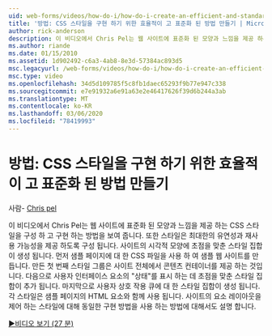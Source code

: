 ```yaml
---
uid: web-forms/videos/how-do-i/how-do-i-create-an-efficient-and-standardized-approach-for-implementing-css-styles
title: '방법: CSS 스타일을 구현 하기 위한 효율적이 고 표준화 된 방법 만들기 | Microsoft Docs'
author: rick-anderson
description: 이 비디오에서 Chris Pel는 웹 사이트에 표준화 된 모양과 느낌을 제공 하는 CSS 스타일을 구성 하 고 구현 하는 방법을 보여 줍니다. 또한 스타일은 ...
ms.author: riande
ms.date: 01/15/2010
ms.assetid: 1d902492-c6a3-4ab8-8e3d-57384ac893d5
msc.legacyurl: /web-forms/videos/how-do-i/how-do-i-create-an-efficient-and-standardized-approach-for-implementing-css-styles
msc.type: video
ms.openlocfilehash: 34d5d109785f5c8fb1daec65293f9b77e947c338
ms.sourcegitcommit: e7e91932a6e91a63e2e46417626f39d6b244a3ab
ms.translationtype: MT
ms.contentlocale: ko-KR
ms.lasthandoff: 03/06/2020
ms.locfileid: "78419993"
---
```

# <a name="how-do-i-create-an-efficient-and-standardized-approach-for-implementing-css-styles"></a>방법: CSS 스타일을 구현 하기 위한 효율적이 고 표준화 된 방법 만들기

사람- [Chris pel](https://twitter.com/chrispels)

이 비디오에서 Chris Pel는 웹 사이트에 표준화 된 모양과 느낌을 제공 하는 CSS 스타일을 구성 하 고 구현 하는 방법을 보여 줍니다. 또한 스타일은 최대한의 유연성과 재사용 가능성을 제공 하도록 구성 됩니다. 사이트의 시각적 모양에 초점을 맞춘 스타일 집합이 생성 됩니다. 먼저 샘플 페이지에 대 한 CSS 파일을 사용 하 여 샘플 웹 사이트를 만듭니다. 만든 첫 번째 스타일 그룹은 사이트 전체에서 콘텐츠 컨테이너를 제공 하는 것입니다. 다음으로 사용자 인터페이스 요소의 "상태"를 표시 하는 데 초점을 맞춘 스타일 집합이 추가 됩니다. 마지막으로 사용자 상호 작용 큐에 대 한 스타일 집합이 생성 됩니다. 각 스타일은 샘플 페이지의 HTML 요소와 함께 사용 됩니다. 사이트의 요소 레이아웃을 제어 하는 스타일에 대해 동일한 구현 방법을 사용 하는 방법에 대해서도 설명 합니다.

[&#9654;비디오 보기 (27 분)](https://channel9.msdn.com/Blogs/ASP-NET-Site-Videos/how-do-i-create-an-efficient-and-standardized-approach-for-implementing-css-styles)
